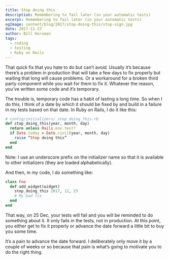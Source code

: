 ```yaml
---
title: Stop doing this
description: Remembering to fail later (in your automatic tests)
excerpt: Remembering to fail later (in your automatic tests)
ogImage: content/blog/2017/stop-doing-this/stop-sign.jpg
date: 2017-11-27
author: Bill Horsman
tags:
  - coding
  - testing
  - Ruby on Rails
---
```


That quick fix that you hate to do but can’t avoid. Usually it’s because there’s a problem in production that will take a few days to fix properly but waiting that long will cause problems. Or a workaround for a broken third party component while you wait for them to fix it. Whatever the reason, you’ve written some code and it’s temporary.

The trouble is, temporary code has a habit of lasting a long time. So when I do this, I think of a date by which it should be fixed by and build in a failure in my tests based on that date. In Ruby on Rails, I do it like this:

```rb
# config/initializers/_stop_doing_this.rb
def stop_doing_this(year, month, day)
  return unless Rails.env.test?
  if Date.today > Date.civil(year, month, day)
    raise “Stop doing this”
  end
end
```

Note: I use an underscore prefix on the initializer name so that it is available to other initializers (they are loaded alphabetically).

And then, in my code, I do something like:

```rb
class Foo
  def add_widget(widget)
    stop_doing_this 2017, 12, 25
    # My bad fix
  end
end
```

That way, on 25 Dec, your tests will fail and you will be reminded to do something about it. It only fails in the tests, not in production. At this point, you either get to fix it properly or advance the date forward a little bit to buy you some time.

It’s a pain to advance the date forward. I deliberately only move it by a couple of weeks or so because that pain is what’s going to motivate you to do the right thing.
